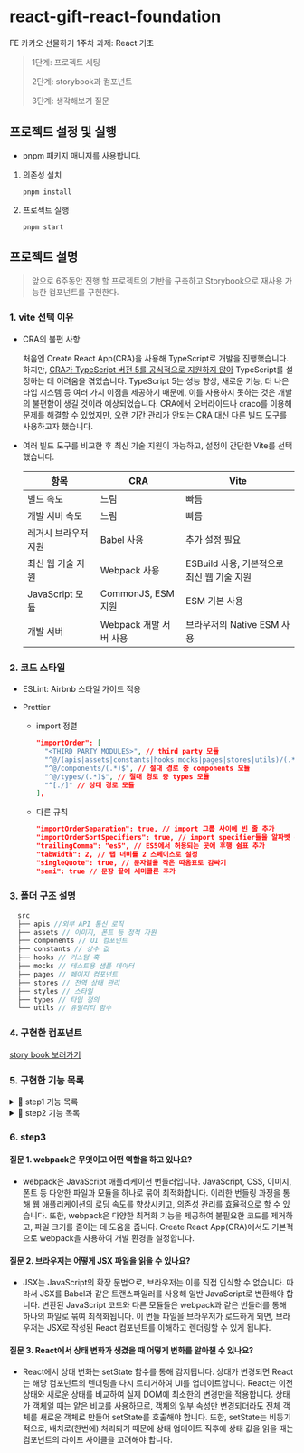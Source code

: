 # react-gift-react-foundation

FE 카카오 선물하기 1주차 과제: React 기초

> 1단계: 프로젝트 세팅
>
> 2단계: storybook과 컴포넌트
>
> 3단계: 생각해보기 질문

## 프로젝트 설정 및 실행

- pnpm 패키지 매니저를 사용합니다.

1. 의존성 설치
   ```
   pnpm install
   ```
2. 프로젝트 실행
   ```
   pnpm start
   ```

## 프로젝트 설명

> 앞으로 6주동안 진행 할 프로젝트의 기반을 구축하고 Storybook으로 재사용 가능한 컴포넌트를 구현한다.

### 1. vite 선택 이유

- CRA의 불편 사항

  처음엔 Create React App(CRA)을 사용해 TypeScript로 개발을 진행했습니다. 하지만, [CRA가 TypeScript 버전 5를 공식적으로 지원하지 않아](https://github.com/facebook/create-react-app/pull/13071) TypeScript를 설정하는 데 어려움을 겪었습니다. TypeScript 5는 성능 향상, 새로운 기능, 더 나은 타입 시스템 등 여러 가지 이점을 제공하기 때문에, 이를 사용하지 못하는 것은 개발의 불편함이 생길 것이라 예상되었습니다. CRA에서 오버라이드나 craco를 이용해 문제를 해결할 수 있었지만, 오랜 기간 관리가 안되는 CRA 대신 다른 빌드 도구를 사용하고자 했습니다.

- 여러 빌드 도구를 비교한 후 최신 기술 지원이 가능하고, 설정이 간단한 Vite를 선택했습니다.

  | 항목                 | CRA                    | Vite                                       |
  | -------------------- | ---------------------- | ------------------------------------------ |
  | 빌드 속도            | 느림                   | 빠름                                       |
  | 개발 서버 속도       | 느림                   | 빠름                                       |
  | 레거시 브라우저 지원 | Babel 사용             | 추가 설정 필요                             |
  | 최신 웹 기술 지원    | Webpack 사용           | ESBuild 사용, 기본적으로 최신 웹 기술 지원 |
  | JavaScript 모듈      | CommonJS, ESM 지원     | ESM 기본 사용                              |
  | 개발 서버            | Webpack 개발 서버 사용 | 브라우저의 Native ESM 사용                 |

### 2. 코드 스타일

- ESLint: Airbnb 스타일 가이드 적용
- Prettier

  - import 정렬
    ```json
    "importOrder": [
      "<THIRD_PARTY_MODULES>", // third party 모듈
      "^@/(apis|assets|constants|hooks|mocks|pages|stores|utils)/(.*)$", // 절대 경로
      "^@/components/(.*)$", // 절대 경로 중 components 모듈
      "^@/types/(.*)$", // 절대 경로 중 types 모듈
      "^[./]" // 상대 경로 모듈
    ],
    ```
  - 다른 규칙

    ```json
    "importOrderSeparation": true, // import 그룹 사이에 빈 줄 추가
    "importOrderSortSpecifiers": true, // import specifier들을 알파벳 순 정렬
    "trailingComma": "es5", // ES5에서 허용되는 곳에 후행 쉼표 추가
    "tabWidth": 2, // 탭 너비를 2 스페이스로 설정
    "singleQuote": true, // 문자열을 작은 따옴표로 감싸기
    "semi": true // 문장 끝에 세미콜론 추가
    ```

### 3. 폴더 구조 설명

```jsx
  src
  ├── apis //외부 API 통신 로직
  ├── assets // 이미지, 폰트 등 정적 자원
  ├── components // UI 컴포넌트
  ├── constants // 상수 값
  ├── hooks // 커스텀 훅
  ├── mocks // 테스트용 샘플 데이터
  ├── pages // 페이지 컴포넌트
  ├── stores // 전역 상태 관리
  ├── styles // 스타일
  ├── types // 타입 정의
  └── utils // 유틸리티 함수
```

### 4. 구현한 컴포넌트

[story book 보러가기](https://667f189885180b31652d244f-wvfpkxjzuu.chromatic.com/)

### 5. 구현한 기능 목록

<details>
<summary>📝 step1 기능 목록</summary>

#### 프로젝트 생성

- [x] vite를 사용해 프로젝트 생성

#### 프로젝트 구조 및 관리

- [x] gitignore 추가
- [x] 프로젝트에 불필요한 코드 정리
- [x] 폴더 구조 세팅

#### TypeScript 관련 설정

- [x] Typescript 세팅
- [x] alias 설정
- [x] tsconfig 설정

#### 코드 스타일

- [x] ESLint, Prettier 추가
- [x] Lint 룰 세팅
- [x] prettier로 import 순서 정렬하기

#### style 관련 설정

- [x] emotion 스타일 라이브러리 추가
- [x] reset css 적용

</details>

<details>
<summary>📝 step2 기능 목록</summary>

#### 세팅

- [x] Storybook 설치

#### 공통 컴포넌트 구현

- [x] Button
- [x] Input
- [x] Image
- [x] GoodsItem
- [x] Grid
- [x] Container

#### story 추가하기

- [x] Button
- Form
  - [x] Input
- [x] Image
- GoodsItem
  - [x] default
  - [x] ranking
- Layout
  - [x] Grid
  - [x] Container

</details>

### 6. step3

#### 질문 1. webpack은 무엇이고 어떤 역할을 하고 있나요?

- webpack은 JavaScript 애플리케이션 번들러입니다. JavaScript, CSS, 이미지, 폰트 등 다양한 파일과 모듈을 하나로 묶어 최적화합니다. 이러한 번들링 과정을 통해 웹 애플리케이션의 로딩 속도를 향상시키고, 의존성 관리를 효율적으로 할 수 있습니다. 또한, webpack은 다양한 최적화 기능을 제공하여 불필요한 코드를 제거하고, 파일 크기를 줄이는 데 도움을 줍니다. Create React App(CRA)에서도 기본적으로 webpack을 사용하여 개발 환경을 설정합니다.

#### 질문 2. 브라우저는 어떻게 JSX 파일을 읽을 수 있나요?

- JSX는 JavaScript의 확장 문법으로, 브라우저는 이를 직접 인식할 수 없습니다. 따라서 JSX를 Babel과 같은 트랜스파일러를 사용해 일반 JavaScript로 변환해야 합니다. 변환된 JavaScript 코드와 다른 모듈들은 webpack과 같은 번들러를 통해 하나의 파일로 묶여 최적화됩니다. 이 번들 파일을 브라우저가 로드하게 되면, 브라우저는 JSX로 작성된 React 컴포넌트를 이해하고 렌더링할 수 있게 됩니다.

#### 질문 3. React에서 상태 변화가 생겼을 때 어떻게 변화를 알아챌 수 있나요?

- React에서 상태 변화는 setState 함수를 통해 감지됩니다. 상태가 변경되면 React는 해당 컴포넌트의 렌더링을 다시 트리거하여 UI를 업데이트합니다. React는 이전 상태와 새로운 상태를 비교하여 실제 DOM에 최소한의 변경만을 적용합니다. 상태가 객체일 때는 얕은 비교를 사용하므로, 객체의 일부 속성만 변경되더라도 전체 객체를 새로운 객체로 만들어 setState를 호출해야 합니다. 또한, setState는 비동기적으로, 배치로(한번에) 처리되기 때문에 상태 업데이트 직후에 상태 값을 읽을 때는 컴포넌트의 라이프 사이클을 고려해야 합니다.
